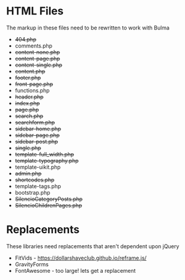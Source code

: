 # HTML Files
The markup in these files need to be rewritten to work with Bulma

* ~~404.php~~
* comments.php
* ~~content-none.php~~
* ~~content-page.php~~
* ~~content-single.php~~
* ~~content.php~~
* ~~footer.php~~
* ~~front-page.php~~
* functions.php
* ~~header.php~~
* ~~index.php~~
* ~~page.php~~
* ~~search.php~~
* ~~searchform.php~~
* ~~sidebar-home.php~~
* ~~sidebar-page.php~~
* ~~sidebar-post.php~~
* ~~single.php~~
* ~~template-full_width.php~~
* ~~template-typography.php~~
* template-uikit.php
* ~~admin.php~~
* ~~shortcodes.php~~
* template-tags.php
* bootstrap.php
* ~~SilencioCategoryPosts.php~~
* ~~SilencioChildrenPages.php~~

# Replacements
These libraries need replacements that aren't dependent upon jQuery

* FitVids - https://dollarshaveclub.github.io/reframe.js/
* GravityForms
* FontAwesome - too large! lets get a replacement

